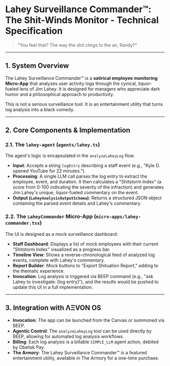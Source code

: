 # Lahey Surveillance Commander™: The Shit-Winds Monitor - Technical Specification

> "You feel that? The way the shit clings to the air, Randy?"

---

## 1. System Overview

The Lahey Surveillance Commander™ is a **satirical employee monitoring Micro-App** that analyzes user activity logs through the cynical, liquor-fueled lens of Jim Lahey. It is designed for managers who appreciate dark humor and a philosophical approach to productivity.

This is not a serious surveillance tool. It is an entertainment utility that turns log analysis into a black comedy.

---

## 2. Core Components & Implementation

### 2.1. The `lahey-agent` (`agents/lahey.ts`)
The agent's logic is encapsulated in the `analyzeLaheyLog` flow.
- **Input**: Accepts a string `logEntry` describing a staff event (e.g., "Kyle D. opened YouTube for 22 minutes.").
- **Processing**: A single LLM call parses the log entry to extract the employee, event, and duration. It then calculates a "Shitstorm Index" (a score from 0-100 indicating the severity of the infraction) and generates Jim Lahey's unique, liquor-fueled commentary on the event.
- **Output (`LaheyAnalysisOutputSchema`)**: Returns a structured JSON object containing the parsed event details and Lahey's commentary.

### 2.2. The `LaheyCommander` Micro-App (`micro-apps/lahey-commander.tsx`)
The UI is designed as a mock surveillance dashboard.
- **Staff Dashboard**: Displays a list of mock employees with their current "Shitstorm Index" visualized as a progress bar.
- **Timeline View**: Shows a reverse-chronological feed of analyzed log events, complete with Lahey's commentary.
- **Report Builder**: Mock buttons to "Export Shituation Report," adding to the thematic experience.
- **Invocation**: Log analysis is triggered via BEEP command (e.g., "ask Lahey to investigate: [log entry]"), and the results would be pushed to update this UI in a full implementation.

---

## 3. Integration with ΛΞVON OS

- **Invocation**: The app can be launched from the Canvas or summoned via BEEP.
- **Agentic Control**: The `analyzeLaheyLog` tool can be used directly by BEEP, allowing for automated log analysis workflows.
- **Billing**: Each log analysis is a billable `SIMPLE_LLM` agent action, debited by Obelisk Pay.
- **The Armory**: The Lahey Surveillance Commander™ is a featured entertainment utility, available in The Armory for a one-time purchase.
